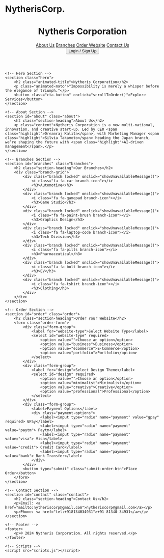 # NytherisCorp.
<!DOCTYPE html>
<html lang="en">
<head>
    <meta charset="UTF-8">
    <meta name="viewport" content="width=device-width, initial-scale=1.0">
    <title>Nytheris Corporation</title>
    <link rel="stylesheet" href="styles.css">
    <link rel="stylesheet" href="https://cdnjs.cloudflare.com/ajax/libs/font-awesome/6.0.0/css/all.min.css">
</head>
<body>
    <!-- Navbar -->
    <header class="navbar">
        <h1 class="logo">Nytheris Corporation</h1>
        <nav class="nav-links">
            <a href="#about" class="animated-link">About Us</a>
            <a href="#branches" class="animated-link">Branches</a>
            <a href="#order" class="animated-link">Order Website</a>
            <a href="#contact" class="animated-link">Contact Us</a>
        </nav>
        <button class="login-btn" onclick="openModal()">Login / Sign Up</button>
    </header>

    <!-- Hero Section -->
    <section class="hero">
        <h2 class="animated-title">Nytheris Corporation</h2>
        <p class="animated-moto">"Impossibility is merely a whisper before the elegance of triumph."</p>
        <button class="cta-button" onclick="scrollToOrder()">Explore Services</button>
    </section>

    <!-- About Section -->
    <section id="about" class="about">
        <h2 class="section-heading">About Us</h2>
        <p class="content">Nytheris Corporation is a new multi-national, innovation, and creative start-up. Led by CEO <span class="highlight">Dreamraj Kalita</span>, with Marketing Manager <span class="highlight">Silvia Takamoto</span> heading the Japan branch, we’re shaping the future with <span class="highlight">AI-driven management</span>.</p>
    </section>

    <!-- Branches Section -->
    <section id="branches" class="branches">
        <h2 class="section-heading">Our Branches</h2>
        <div class="branch-grid">
            <div class="branch locked" onclick="showUnavailableMessage()">
                <i class="fa fa-car branch-icon"></i>
                <h3>Automotive</h3>
            </div>
            <div class="branch locked" onclick="showUnavailableMessage()">
                <i class="fa fa-gamepad branch-icon"></i>
                <h3>Game Studio</h3>
            </div>
            <div class="branch locked" onclick="showUnavailableMessage()">
                <i class="fa fa-paint-brush branch-icon"></i>
                <h3>Graphics Design</h3>
            </div>
            <div class="branch locked" onclick="showUnavailableMessage()">
                <i class="fa fa-laptop-code branch-icon"></i>
                <h3>Tech Division</h3>
            </div>
            <div class="branch locked" onclick="showUnavailableMessage()">
                <i class="fa fa-pills branch-icon"></i>
                <h3>Pharmaceutical</h3>
            </div>
            <div class="branch locked" onclick="showUnavailableMessage()">
                <i class="fa fa-bolt branch-icon"></i>
                <h3>EV</h3>
            </div>
            <div class="branch locked" onclick="showUnavailableMessage()">
                <i class="fa fa-tshirt branch-icon"></i>
                <h3>Clothing</h3>
            </div>
        </div>
    </section>

    <!-- Order Section -->
    <section id="order" class="order">
        <h2 class="section-heading">Order Your Website</h2>
        <form class="order-form">
            <div class="form-group">
                <label for="website-type">Select Website Type</label>
                <select id="website-type" required>
                    <option value="">Choose an option</option>
                    <option value="business">Business</option>
                    <option value="ecommerce">E-Commerce</option>
                    <option value="portfolio">Portfolio</option>
                </select>
            </div>
            <div class="form-group">
                <label for="design">Select Design Theme</label>
                <select id="design" required>
                    <option value="">Choose an option</option>
                    <option value="minimalist">Minimalist</option>
                    <option value="creative">Creative</option>
                    <option value="professional">Professional</option>
                </select>
            </div>
            <div class="form-group">
                <label>Payment Options</label>
                <div class="payment-options">
                    <label><input type="radio" name="payment" value="gpay" required> GPay</label>
                    <label><input type="radio" name="payment" value="paytm"> Paytm</label>
                    <label><input type="radio" name="payment" value="visa"> Visa</label>
                    <label><input type="radio" name="payment" value="credit"> Credit Card</label>
                    <label><input type="radio" name="payment" value="bank"> Bank Transfer</label>
                </div>
            </div>
            <button type="submit" class="submit-order-btn">Place Order</button>
        </form>
    </section>

    <!-- Contact Section -->
    <section id="contact" class="contact">
        <h2 class="section-heading">Contact Us</h2>
        <p>Email: <a href="mailto:nytheriscorp@gmail.com">nytheriscorp@gmail.com</a></p>
        <p>Phone: <a href="tel:+918134034931">+91 81340 34931</a></p>
    </section>

    <!-- Footer -->
    <footer>
        <p>© 2024 Nytheris Corporation. All rights reserved.</p>
    </footer>

    <!-- Scripts -->
    <script src="scripts.js"></script>
</body>
</html>

